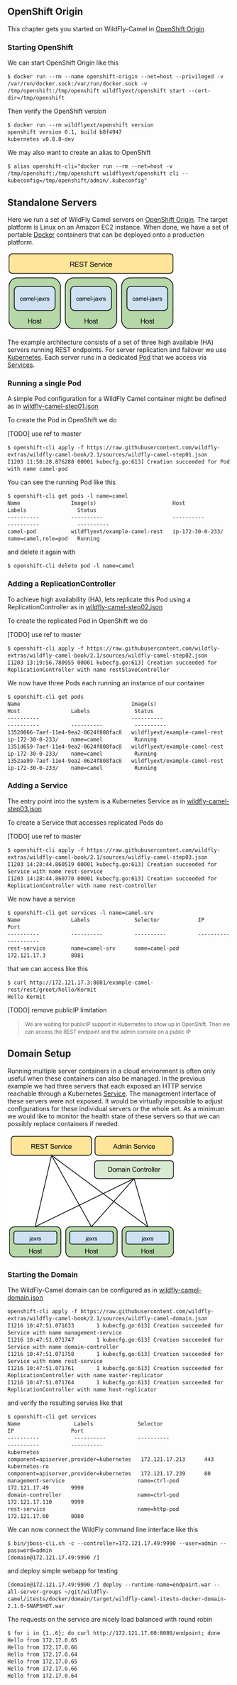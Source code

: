 ## OpenShift Origin

This chapter gets you started on WildFly-Camel in [OpenShift Origin](https://github.com/openshift/origin)  


### Starting OpenShift

We can start OpenShift Origin like this

```
$ docker run --rm --name openshift-origin --net=host --privileged -v /var/run/docker.sock:/var/run/docker.sock -v /tmp/openshift:/tmp/openshift wildflyext/openshift start --cert-dir=/tmp/openshift
```

Then verify the OpenShift version

```
$ docker run --rm wildflyext/openshift version
openshift version 0.1, build b8f4947
kubernetes v0.8.0-dev
```

We may also want to create an alias to OpenShift

```
$ alias openshift-cli="docker run --rm --net=host -v /tmp/openshift:/tmp/openshift wildflyext/openshift cli --kubeconfig=/tmp/openshift/admin/.kubeconfig"
```

## Standalone Servers

Here we run a set of WildFly Camel servers on [OpenShift Origin](https://github.com/openshift/origin). The target platform is Linux on an Amazon EC2 instance. When done, we have a set of portable [Docker](https://www.docker.io/) containers that can be deployed onto a production platform.

![](../images/example-rest-design.png)

The example architecture consists of a set of three high available (HA) servers running REST endpoints. For server replication and failover we use [Kubernetes](http://kubernetes.io). Each server runs in a dedicated [Pod](https://github.com/GoogleCloudPlatform/kubernetes/blob/master/docs/pods.md) that we access via [Services](https://github.com/GoogleCloudPlatform/kubernetes/blob/master/docs/services.md).


### Running a single Pod

A simple Pod configuration for a WildFly Camel container might be defined as in [wildfly-camel-step01.json](../sources/wildfly-camel-step01.json)

To create the Pod in OpenShift we do

[TODO] use ref to master

```
$ openshift-cli apply -f https://raw.githubusercontent.com/wildfly-extras/wildfly-camel-book/2.1/sources/wildfly-camel-step01.json
I1203 11:58:28.876288 00001 kubecfg.go:613] Creation succeeded for Pod with name camel-pod
```

You can see the running Pod like this

```
$ openshift-cli get pods -l name=camel
Name                Image(s)                        Host                Labels                Status
----------          ----------                      ----------          ----------            ----------
camel-pod           wildflyext/example-camel-rest   ip-172-30-0-233/    name=camel,role=pod   Running
```

and delete it again with

```
$ openshift-cli delete pod -l name=camel
```

### Adding a ReplicationController

To achieve high availability (HA), lets replicate this Pod using a ReplicationController as in [wildfly-camel-step02.json](../sources/wildfly-camel-step02.json)

To create the replicated Pod in OpenShift we do

[TODO] use ref to master

```
$ openshift-cli apply -f https://raw.githubusercontent.com/wildfly-extras/wildfly-camel-book/2.1/sources/wildfly-camel-step02.json
I1203 13:19:56.780955 00001 kubecfg.go:613] Creation succeeded for ReplicationController with name restSlaveController
```

We now have three Pods each running an instance of our container

```
$ openshift-cli get pods
Name                                   Image(s)                        Host                Labels              Status
----------                             ----------                      ----------          ----------          ----------
13520066-7aef-11e4-9ea2-0624f808fac8   wildflyext/example-camel-rest   ip-172-30-0-233/    name=camel          Running
1351d659-7aef-11e4-9ea2-0624f808fac8   wildflyext/example-camel-rest   ip-172-30-0-233/    name=camel          Running
1352aa99-7aef-11e4-9ea2-0624f808fac8   wildflyext/example-camel-rest   ip-172-30-0-233/    name=camel          Running

```

### Adding a Service

The entry point into the system is a Kubernetes Service as in [wildfly-camel-step03.json](../sources/wildfly-camel-step03.json)

To create a Service that accesses replicated Pods do

[TODO] use ref to master

```
$ openshift-cli apply -f https://raw.githubusercontent.com/wildfly-extras/wildfly-camel-book/2.1/sources/wildfly-camel-step03.json
I1203 14:28:44.860519 00001 kubecfg.go:613] Creation succeeded for Service with name rest-service
I1203 14:28:44.860770 00001 kubecfg.go:613] Creation succeeded for ReplicationController with name rest-controller
```

We now have a service

```
$ openshift-cli get services -l name=camel-srv
Name                Labels              Selector            IP                  Port
----------          ----------          ----------          ----------          ----------
rest-service        name=camel-srv      name=camel-pod      172.121.17.3        8081
```

that we can access like this

```
$ curl http://172.121.17.3:8081/example-camel-rest/rest/greet/hello/Kermit
Hello Kermit
```

[TODO] remove publicIP limitation

> <small>We are waiting for publicIP support in Kubernetes to show up in OpenShift. Then we can access the REST endpoint and the admin console on a public IP</small>

## Domain Setup

Running multiple server containers in a cloud environment is often only useful when these containers can also be managed. In the previous example we had three servers that each exposed an HTTP service reachable through a Kubernetes [Service](https://github.com/GoogleCloudPlatform/kubernetes/blob/master/docs/services.md). The management interface of these servers were not exposed. It would be virtually impossible to adjust configurations for these individual servers or the whole set. As a minimum we would like to monitor the health state of these servers so that we can possibly replace containers if needed.

![](../images/example-domain-design.png)


### Starting the Domain

The WildFly-Camel domain can be configured as in [wildfly-camel-domain.json](../sources/wildfly-camel-domain.json)

```
openshift-cli apply -f https://raw.githubusercontent.com/wildfly-extras/wildfly-camel-book/2.1/sources/wildfly-camel-domain.json
I1216 10:47:51.071633       1 kubecfg.go:613] Creation succeeded for Service with name management-service
I1216 10:47:51.071747       1 kubecfg.go:613] Creation succeeded for Service with name domain-controller
I1216 10:47:51.071758       1 kubecfg.go:613] Creation succeeded for Service with name rest-service
I1216 10:47:51.071761       1 kubecfg.go:613] Creation succeeded for ReplicationController with name master-replicator
I1216 10:47:51.071764       1 kubecfg.go:613] Creation succeeded for ReplicationController with name host-replicator

```

and verify the resulting servies like that
```
$ openshift-cli get services
Name                 Labels              Selector                                  IP                  Port
----------           ----------          ----------                                ----------          ----------
kubernetes                               component=apiserver,provider=kubernetes   172.121.17.213      443
kubernetes-ro                            component=apiserver,provider=kubernetes   172.121.17.239      80
management-service                       name=ctrl-pod                             172.121.17.49       9990
domain-controller                        name=ctrl-pod                             172.121.17.110      9999
rest-service                             name=http-pod                             172.121.17.60       8080
```
We can now connect the WildFly command line interface like this

```
$ bin/jboss-cli.sh -c --controller=172.121.17.49:9990 --user=admin --password=admin
[domain@172.121.17.49:9990 /]
```

and deploy simple webapp for testing

```
[domain@172.121.17.49:9990 /] deploy --runtime-name=endpoint.war --all-server-groups ~/git/wildfly-camel/itests/docker/domain/target/wildfly-camel-itests-docker-domain-2.1.0-SNAPSHOT.war
```

The requests on the service are nicely load balanced with round robin

```
$ for i in {1..6}; do curl http://172.121.17.60:8080/endpoint; done
Hello from 172.17.0.65
Hello from 172.17.0.66
Hello from 172.17.0.64
Hello from 172.17.0.65
Hello from 172.17.0.66
Hello from 172.17.0.64
```
